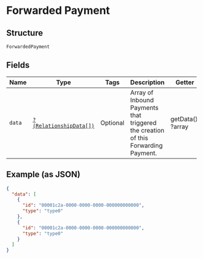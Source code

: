 
# Forwarded Payment

## Structure

`ForwardedPayment`

## Fields

| Name | Type | Tags | Description | Getter | Setter |
|  --- | --- | --- | --- | --- | --- |
| `data` | [`?(RelationshipData[])`](../../doc/models/relationship-data.md) | Optional | Array of Inbound Payments that triggered the creation of this Forwarding Payment. | getData(): ?array | setData(?array data): void |

## Example (as JSON)

```json
{
  "data": [
    {
      "id": "00001c2a-0000-0000-0000-000000000000",
      "type": "type0"
    },
    {
      "id": "00001c2a-0000-0000-0000-000000000000",
      "type": "type0"
    }
  ]
}
```

